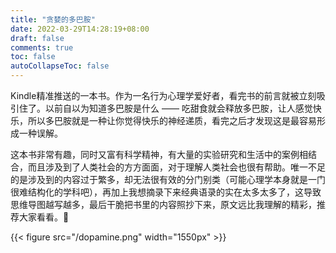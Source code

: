 ```yaml
---
title: "贪婪的多巴胺"
date: 2022-03-29T14:28:19+08:00
draft: false
comments: true
toc: false
autoCollapseToc: false
---
```


Kindle精准推送的一本书。作为一名行为心理学爱好者，看完书的前言就被立刻吸引住了。以前自以为知道多巴胺是什么 —— 吃甜食就会释放多巴胺，让人感觉快乐，所以多巴胺就是一种让你觉得快乐的神经递质，看完之后才发现这是最容易形成一种误解。

这本书非常有趣，同时又富有科学精神，有大量的实验研究和生活中的案例相结合，而且涉及到了人类社会的方方面面，对于理解人类社会也很有帮助。唯一不足的是涉及到的内容过于繁多，却无法很有效的分门别类（可能心理学本身就是一门很难结构化的学科吧），再加上我想摘录下来经典语录的实在太多太多了，这导致思维导图越写越多，最后干脆把书里的内容照抄下来，原文远比我理解的精彩，推荐大家看看。🤣

{{< figure src="/dopamine.png" width="1550px" >}}
